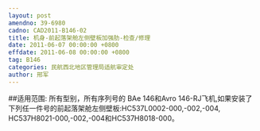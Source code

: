 ```yaml
---
layout: post
amendno: 39-6980
cadno: CAD2011-B146-02
title: 机身-前起落架舱左侧壁板加强肋-检查/修理
date: 2011-06-07 00:00:00 +0800
effdate: 2011-06-08 00:00:00 +0800
tag: B146
categories: 民航西北地区管理局适航审定处
author: 邢军
---
```


##适用范围:
所有型别，所有序列号的 BAe 146和Avro 146-RJ飞机,如果安装了下列任一件号的前起落架舱左侧壁板:HC537L0002-000,-002,-004, HC537H8021-000,-002,-004和HC537H8018-000。

